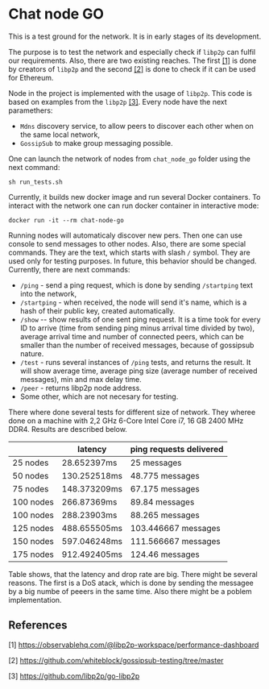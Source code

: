 # Chat node GO

This is a test ground for the network. It is in early stages of its development.

The purpose is to test the network and especially check if `libp2p` can fulfil our requirements. Also, there are two existing reaches. The first [[1]](#references) is done by creators of `libp2p` and the second [[2]](#references) is done to check if it can be used for Ethereum.

Node in the project is implemented with the usage of `libp2p`. This code is based on examples from the `libp2p` [[3]](#references). Every node have the next paramethers:
* `Mdns` discovery service, to allow peers to discover each other when on the same local network,
* `GossipSub` to make group messaging possible.

One can launch the network of nodes from `chat_node_go` folder using the next command:
```
sh run_tests.sh
```
Currently, it builds new docker image  and run several Docker containers. To interact with the network one can run docker container in interactive mode:
```
docker run -it --rm chat-node-go
```

Running nodes will automaticaly discover new pers. Then one can use console to send messages to other nodes. Also, there are some special commands. They are the text, which starts with slash `/` symbol. They are used only for testing purposes. In future, this behavior should be changed. Currently, there are next commands:
* `/ping` - send a ping request, which is done by sending `/startping` text into the network,
* `/startping` - when received, the node will send it's name, which is a hash of their public key, created automatically.
* `/show` -- show results of one sent ping request. It is a time took for every ID to arrive (time from sending ping minus arrival time divided by two), average arrival time and number of connected peers, which can be smaller than the number of received messages, because of gossipsub nature.
* `/test` - runs several instances of `/ping` tests, and returns the result. It will show average time, average ping size (average number of received messages), min and max delay time.
* `/peer` - returns libp2p node address.
* Some other, which are not necesary for testing.

There where done several tests for different size of network. They wheree done on a machine with 2,2 GHz 6-Core Intel Core i7, 16 GB 2400 MHz DDR4. Results are described below.

|| latency | ping requests delivered |
|----------|-------------|------|
|25 nodes | 28.652397ms | 25 messages |
|50 nodes | 130.252518ms | 48.775 messages |
|75 nodes | 148.373209ms | 67.175 messages |
|100 nodes | 266.87369ms | 89.84 messages |
|100 nodes | 288.23903ms | 88.265 messages |
|125 nodes | 488.655505ms | 103.446667 messages |
|150 nodes | 597.046248ms | 111.566667 messages |
|175 nodes | 912.492405ms | 124.46 messages |

Table shows, that the latency and drop rate are big. There might be several reasons. The first is a DoS atack, which is done by sending the messagee by a big numbe of peeers in the same time. Also there might be a poblem implementation.


## References

[1] https://observablehq.com/@libp2p-workspace/performance-dashboard

[2] https://github.com/whiteblock/gossipsub-testing/tree/master

[3] https://github.com/libp2p/go-libp2p